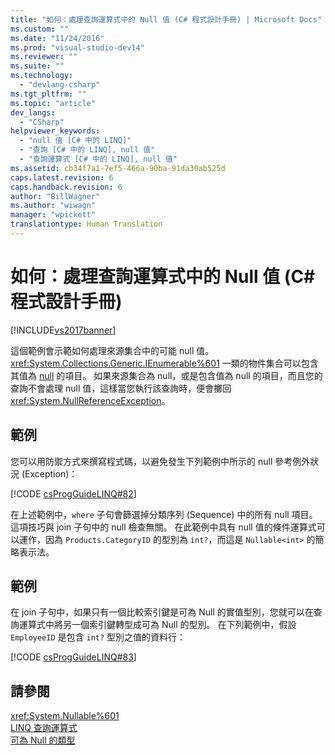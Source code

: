 ```yaml
---
title: "如何：處理查詢運算式中的 Null 值 (C# 程式設計手冊) | Microsoft Docs"
ms.custom: ""
ms.date: "11/24/2016"
ms.prod: "visual-studio-dev14"
ms.reviewer: ""
ms.suite: ""
ms.technology: 
  - "devlang-csharp"
ms.tgt_pltfrm: ""
ms.topic: "article"
dev_langs: 
  - "CSharp"
helpviewer_keywords: 
  - "null 值 [C# 中的 LINQ]"
  - "查詢 [C# 中的 LINQ], null 值"
  - "查詢運算式 [C# 中的 LINQ], null 值"
ms.assetid: cb34f7a1-7ef5-466a-90ba-91da30ab525d
caps.latest.revision: 6
caps.handback.revision: 6
author: "BillWagner"
ms.author: "wiwagn"
manager: "wpickett"
translationtype: Human Translation
---
```

# 如何：處理查詢運算式中的 Null 值 (C# 程式設計手冊)
[!INCLUDE[vs2017banner](../../../csharp/includes/vs2017banner.md)]

這個範例會示範如何處理來源集合中的可能 null 值。  <xref:System.Collections.Generic.IEnumerable%601> 一類的物件集合可以包含其值為 [null](../../../csharp/language-reference/keywords/null.md) 的項目。  如果來源集合為 null，或是包含值為 null 的項目，而且您的查詢不會處理 null 值，這樣當您執行該查詢時，便會擲回 <xref:System.NullReferenceException>。  
  
## 範例  
 您可以用防禦方式來撰寫程式碼，以避免發生下列範例中所示的 null 參考例外狀況 \(Exception\)：  
  
 [!CODE [csProgGuideLINQ#82](../CodeSnippet/VS_Snippets_VBCSharp/csProgGuideLINQ#82)]  
  
 在上述範例中，`where` 子句會篩選掉分類序列 \(Sequence\) 中的所有 null 項目。  這項技巧與 join 子句中的 null 檢查無關。  在此範例中具有 null 值的條件運算式可以運作，因為 `Products.CategoryID` 的型別為 `int?`，而這是 `Nullable<int>` 的簡略表示法。  
  
## 範例  
 在 join 子句中，如果只有一個比較索引鍵是可為 Null 的實值型別，您就可以在查詢運算式中將另一個索引鍵轉型成可為 Null 的型別。  在下列範例中，假設 `EmployeeID` 是包含 `int?` 型別之值的資料行：  
  
 [!CODE [csProgGuideLINQ#83](../CodeSnippet/VS_Snippets_VBCSharp/csProgGuideLINQ#83)]  
  
## 請參閱  
 <xref:System.Nullable%601>   
 [LINQ 查詢運算式](../../../csharp/programming-guide/linq-query-expressions/index.md)   
 [可為 Null 的類型](../../../csharp/programming-guide/nullable-types/index.md)